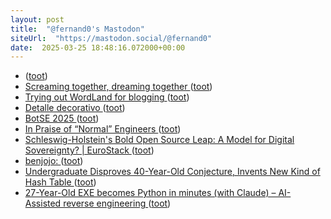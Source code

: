 ```yaml
---
layout: post
title:  "@fernand0's Mastodon"
siteUrl:  "https://mastodon.social/@fernand0"
date:  2025-03-25 18:48:16.072000+00:00
---
```

*  [ ](https://mastodon.green/@fanta) ([toot](https://mastodon.social/@fernand0/114224561918574489))
*  [Screaming together, dreaming together ](https://cassandracollective.ghost.io/screaming-together-dreaming-together) ([toot](https://mastodon.social/@fernand0/114224461852104870))
*  [Trying out WordLand for blogging ](https://www.hyperorg.com/blogger/2025/03/08/trying-out-wordland-for-blogging) ([toot](https://mastodon.social/@fernand0/114224202783804470))
*  [Detalle decorativo ](https://www.flickr.com/photos/fernand0/54374966288) ([toot](https://mastodon.social/@fernand0/114224093915978879))
*  [BotSE 2025  ](https://botse.github.io/) ([toot](https://mastodon.social/@fernand0/114224002216664505))
*  [In Praise of “Normal” Engineers ](https://spectrum.ieee.org/10x-enginee) ([toot](https://mastodon.social/@fernand0/114223826398496724))
*  [Schleswig-Holstein's Bold Open Source Leap: A Model for Digital Sovereignty? \| EuroStack ](https://euro-stack.com/blog/2025/3/schleswig-holstein-open-source-digital-sovereignt) ([toot](https://mastodon.social/@fernand0/114223138024025951))
*  [benjojo: ](https://benjojo.co.uk/u/benjojo/h/cR4dJWj3KZltPv3rq) ([toot](https://mastodon.social/@fernand0/114222815595334591))
*  [Undergraduate Disproves 40-Year-Old Conjecture, Invents New Kind of Hash Table ](https://www.wired.com/story/undergraduate-upends-a-40-year-old-data-science-conjecture) ([toot](https://mastodon.social/@fernand0/114222608475070528))
*  [27-Year-Old EXE becomes Python in minutes (with Claude) – AI-Assisted reverse engineering  ](https://blog.adafruit.com/2025/02/27/27-year-old-exe-becomes-python-in-minutes-with-claude-ai-assisted-reverse-engineering/) ([toot](https://mastodon.social/@fernand0/114222404261975315))
